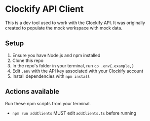 # Clockify API Client

This is a dev tool used to work with the Clockify API. It was originally created to populate the mock workspace with mock data.

## Setup

1. Ensure you have Node.js and npm installed
2. Clone this repo
3. In the repo's folder in your terminal, run `cp .env{.example,}`
4. Edit `.env` with the API key associated with your Clockify account
5. Install dependencies with `npm install`

## Actions available

Run these npm scripts from your terminal.

* `npm run addClients` MUST edit `addClients.ts` before running
